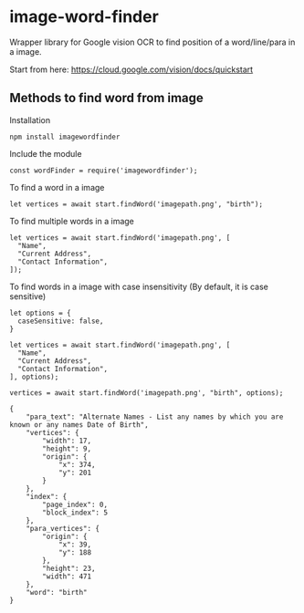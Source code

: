 # image-word-finder
Wrapper library for Google vision OCR to find position of a word/line/para in a image.


Start from here: https://cloud.google.com/vision/docs/quickstart

## Methods to find word from image

Installation

```
npm install imagewordfinder
```

Include the module

```
const wordFinder = require('imagewordfinder');
```

To find a word in a image
```
let vertices = await start.findWord('imagepath.png', "birth");
```

To find multiple words in a image
```
let vertices = await start.findWord('imagepath.png', [
  "Name",
  "Current Address",
  "Contact Information",
]);
```

To find words in a image with case insensitivity (By default, it is case sensitive)
```
let options = {
  caseSensitive: false,
}

let vertices = await start.findWord('imagepath.png', [
  "Name",
  "Current Address",
  "Contact Information",
], options);

vertices = await start.findWord('imagepath.png', "birth", options);

```


```
{
	"para_text": "Alternate Names - List any names by which you are known or any names Date of Birth",
	"vertices": {
		"width": 17,
		"height": 9,
		"origin": {
			"x": 374,
			"y": 201
		}
	},
	"index": {
		"page_index": 0,
		"block_index": 5
	},
	"para_vertices": {
		"origin": {
			"x": 39,
			"y": 188
		},
		"height": 23,
		"width": 471
	},
	"word": "birth"
}

```
